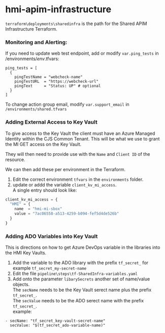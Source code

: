 # hmi-apim-infrastructure 
`terraform\deployments\sharedinfra` is the path for the Shared APIM Infrastructure Terraform.

### Monitoring and Alerting:
If you need to update web test endpoint, add or modify `var.ping_tests` in /environments/*env*.tfvars:

```
ping_tests = [
  {
    pingTestName = "webcheck-name"
    pingTestURL  = "https://webcheck-url"
    pingText     = "Status: UP" # optional
  }
]
```

To change action group email, modify `var.support_email` in `/environments/shared.tfvars`

### Adding External Access to Key Vault
To give access to the Key Vault the client must have an Azure Managed Identity within the CJS Common Tenant.
This will be what we use to grant the MI GET access on the Key Vault.

They will then need to provide use with the `Name` and `Client ID` of the resource.

We can then add these per environment in the Terraform.

1. Edit the correct environment `tfvars` in the `environments` folder.
2. update or addd the variable `client_kv_mi_access`. <br/>
A single entry should look like: </br>
```terraform
client_kv_mi_access = {
  "HMI" = {
    name  = "hmi-mi-sbox"
    value = "7ac06558-a513-4259-b094-fef5d4de526b"
  }
}
```


### Adding ADO Variables into Key Vault
This is directions on how to get Azure DevOps variable in the libraries into the HMI Key Vaults.

1. Add the variable to the ADO library with the prefix `tf_secret_` for example `tf_secret_my-secret-name`
2. Edit the file `pipeline\steps\tf-SharedInfra-variables.yaml`
3. Add onto the parameter `libarySecrets` another set of name/value objects.<br/>
The `secName` needs to be the Key Vault serect name plus the prefix `tf_secret_`.<br/>
The `secValue` needs to be the ADO serect name with the prefix `tf_secret_`.<br/>
example:
```
- secName: "tf_secret_key-vault-secret-name"
  secValue: "$(tf_secret_ado-variable-name)"
```